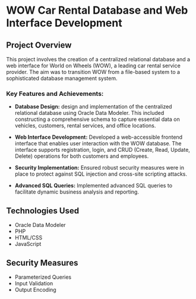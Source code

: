 # WOW Car Rental Database and Web Interface Development

## Project Overview
This project involves the creation of a centralized relational database and a web interface for World on Wheels (WOW), a leading car rental service provider. The aim was to transition WOW from a file-based system to a sophisticated database management system.

### Key Features and Achievements:
- **Database Design:** design and implementation of the centralized relational database using Oracle Data Modeler. This included constructing a comprehensive schema to capture essential data on vehicles, customers, rental services, and office locations.

- **Web Interface Development:** Developed a web-accessible frontend interface that enables user interaction with the WOW database. The interface supports registration, login, and CRUD (Create, Read, Update, Delete) operations for both customers and employees.

- **Security Implementation:** Ensured robust security measures were in place to protect against SQL injection and cross-site scripting attacks.

- **Advanced SQL Queries:** Implemented advanced SQL queries to facilitate dynamic business analysis and reporting.

## Technologies Used
- Oracle Data Modeler
- PHP
- HTML/CSS
- JavaScript

## Security Measures
- Parameterized Queries
- Input Validation
- Output Encoding


